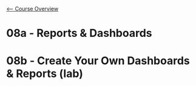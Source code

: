 [<-- Course Overview](../../1-Overview/overview.md)
# 08a - Reports & Dashboards

# 08b - Create Your Own Dashboards & Reports (lab)